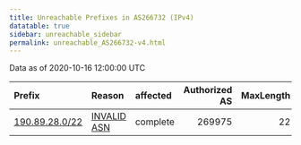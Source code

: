 ```yaml
---
title: Unreachable Prefixes in AS266732 (IPv4)
datatable: true
sidebar: unreachable_sidebar
permalink: unreachable_AS266732-v4.html
---
```


Data as of 2020-10-16 12:00:00 UTC


<div class="datatable-begin"></div>

| Prefix                                                 | Reason                                                                                                 | affected   |   Authorized AS |   MaxLength | Anchor                                         |   unreachable /24s |
|:-------------------------------------------------------|:-------------------------------------------------------------------------------------------------------|:-----------|----------------:|------------:|:-----------------------------------------------|-------------------:|
| [190.89.28.0/22](https://stat.ripe.net/190.89.28.0/22) | [INVALID ASN](https://rpki-validator.ripe.net/announcement-preview?asn=AS266732&prefix=190.89.28.0/22) | complete   |          269975 |          22 | [LACNIC](unreachable_LACNIC_RPKI_Root-v4.html) |                  4 |

<div class="datatable-end"></div>